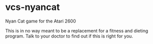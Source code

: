 # vcs-nyancat
Nyan Cat game for the Atari 2600

This is in no way meant to be a replacement for a
fitness and dieting program.  Talk to your doctor
to find out if this is right for you.
